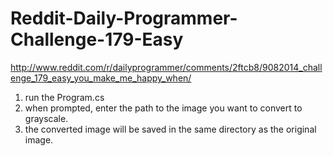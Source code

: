 Reddit-Daily-Programmer-Challenge-179-Easy
==========================================

http://www.reddit.com/r/dailyprogrammer/comments/2ftcb8/9082014_challenge_179_easy_you_make_me_happy_when/

1. run the Program.cs
2. when prompted, enter the path to the image you want to convert to grayscale.
3. the converted image will be saved in the same directory as the original image.
